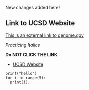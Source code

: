 New changes added here!

## Link to UCSD Website

[This is an external link to genome.gov](https://www.genome.gov/)


*Practicing Italics*

**Do NOT CLICK THE LINK**

* [UCSD Website](https://www.npr.org/sections/thetwo-way/2017/09/12/550417823/-animal-rights-advocates-photographer-compromise-over-ownership-of-monkey-selfie)

```
print("hello")
for i in range(5):
  print(i);
```
